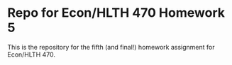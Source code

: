 # Repo for Econ/HLTH 470 Homework 5

This is the repository for the fifth (and final!) homework assignment for Econ/HLTH 470.


